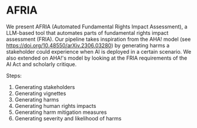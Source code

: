 # AFRIA
We present AFRIA (Automated Fundamental Rights Impact Assessment), a LLM-based tool that automates parts of fundamental rights impact assessment (FRIA). Our pipeline takes inspiration from the AHA! model (see https://doi.org/10.48550/arXiv.2306.03280) by generating harms a stakeholder could experience when AI is deployed in a certain scenario. We also extended on AHA!'s model by looking at the FRIA requirements of the AI Act and scholarly critique. 



Steps:
1) Generating stakeholders
2) Generating vignettes
3) Generating harms
4) Generating human rights impacts
5) Generating harm mitigation measures
6) Generating severity and likelihood of harms
